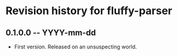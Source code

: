 # Revision history for fluffy-parser

## 0.1.0.0  -- YYYY-mm-dd

* First version. Released on an unsuspecting world.
